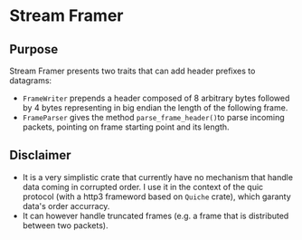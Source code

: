 # Stream Framer

## Purpose

Stream Framer presents two traits that can add header prefixes to datagrams:

- ```FrameWriter``` prepends a header composed of 8 arbitrary bytes followed by 4 bytes representing in big endian the length of the following frame.
- ```FrameParser``` gives the method ```parse_frame_header()```to parse incoming packets, pointing on frame starting point and its length.

## Disclaimer
- It is a very simplistic crate that currently have no mechanism that handle data coming in corrupted order.
I use it in the context of the quic protocol (with a http3 frameword based on ```Quiche``` crate), which garanty data's order accurracy.
- It can however handle truncated frames (e.g. a frame that is distributed between two packets).
